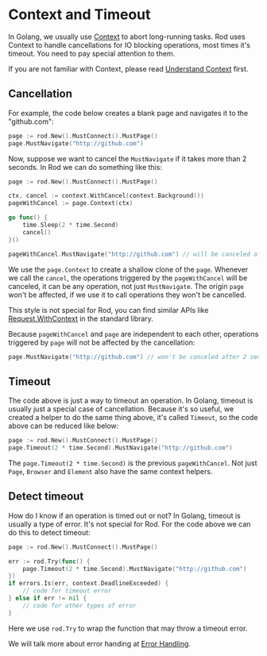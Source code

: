 # Context and Timeout

In Golang, we usually use [Context](https://golang.org/pkg/context/) to abort long-running tasks.
Rod uses Context to handle cancellations for IO blocking operations, most times it's timeout.
You need to pay special attention to them.

If you are not familiar with Context, please read [Understand Context](understand-context.md) first.

## Cancellation

For example, the code below creates a blank page and navigates it to the "github.com":

```go
page := rod.New().MustConnect().MustPage()
page.MustNavigate("http://github.com")
```

Now, suppose we want to cancel the `MustNavigate` if it takes more than 2 seconds.
In Rod we can do something like this:

```go
page := rod.New().MustConnect().MustPage()

ctx, cancel := context.WithCancel(context.Background())
pageWithCancel := page.Context(ctx)

go func() {
    time.Sleep(2 * time.Second)
    cancel()
}()

pageWithCancel.MustNavigate("http://github.com") // will be canceled after 2 seconds
```

We use the `page.Context` to create a shallow clone of the `page`. Whenever we call the `cancel`, the operations
triggered by the `pageWithCancel` will be canceled, it can be any operation, not just `MustNavigate`.
The origin `page` won't be affected, if we use it to call operations they won't be cancelled.

This style is not special for Rod, you can find similar APIs like [Request.WithContext](https://golang.org/pkg/net/http/#Request.WithContext) in the standard library.

Because `pageWithCancel` and `page` are independent to each other, operations triggered by `page` will not be affected by the cancellation:

```go
page.MustNavigate("http://github.com") // won't be canceled after 2 seconds
```

## Timeout

The code above is just a way to timeout an operation. In Golang, timeout is usually just a special case of cancellation.
Because it's so useful, we created a helper to do the same thing above, it's called `Timeout`, so the code above can be reduced like below:

```go
page := rod.New().MustConnect().MustPage()
page.Timeout(2 * time.Second).MustNavigate("http://github.com")
```

The `page.Timeout(2 * time.Second)` is the previous `pageWithCancel`.
Not just `Page`, `Browser` and `Element` also have the same context helpers.

## Detect timeout

How do I know if an operation is timed out or not? In Golang, timeout is usually a type of error. It's not special for Rod.
For the code above we can do this to detect timeout:

```go
page := rod.New().MustConnect().MustPage()

err := rod.Try(func() {
    page.Timeout(2 * time.Second).MustNavigate("http://github.com")
})
if errors.Is(err, context.DeadlineExceeded) {
    // code for timeout error
} else if err != nil {
    // code for other types of error
}
```

Here we use `rod.Try` to wrap the function that may throw a timeout error.

We will talk more about error handing at [Error Handling](error-handling.md).
